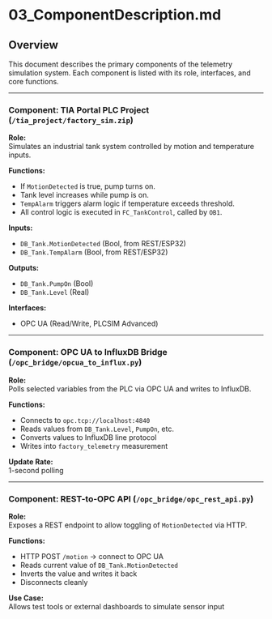 # 03_ComponentDescription.md

## Overview

This document describes the primary components of the telemetry simulation system. Each component is listed with its role, interfaces, and core functions.

---

###  Component: TIA Portal PLC Project (`/tia_project/factory_sim.zip`)

**Role:**  
Simulates an industrial tank system controlled by motion and temperature inputs.

**Functions:**
- If `MotionDetected` is true, pump turns on.
- Tank level increases while pump is on.
- `TempAlarm` triggers alarm logic if temperature exceeds threshold.
- All control logic is executed in `FC_TankControl`, called by `OB1`.

**Inputs:**
- `DB_Tank.MotionDetected` (Bool, from REST/ESP32)
- `DB_Tank.TempAlarm` (Bool, from REST/ESP32)

**Outputs:**
- `DB_Tank.PumpOn` (Bool)
- `DB_Tank.Level` (Real)

**Interfaces:**
- OPC UA (Read/Write, PLCSIM Advanced)

---

###  Component: OPC UA to InfluxDB Bridge (`/opc_bridge/opcua_to_influx.py`)

**Role:**  
Polls selected variables from the PLC via OPC UA and writes to InfluxDB.

**Functions:**
- Connects to `opc.tcp://localhost:4840`
- Reads values from `DB_Tank.Level`, `PumpOn`, etc.
- Converts values to InfluxDB line protocol
- Writes into `factory_telemetry` measurement

**Update Rate:**  
1-second polling

---

###  Component: REST-to-OPC API (`/opc_bridge/opc_rest_api.py`)

**Role:**  
Exposes a REST endpoint to allow toggling of `MotionDetected` via HTTP.

**Functions:**
- HTTP POST `/motion` → connect to OPC UA
- Reads current value of `DB_Tank.MotionDetected`
- Inverts the value and writes it back
- Disconnects cleanly

**Use Case:**  
Allows test tools or external dashboards to simulate sensor input
